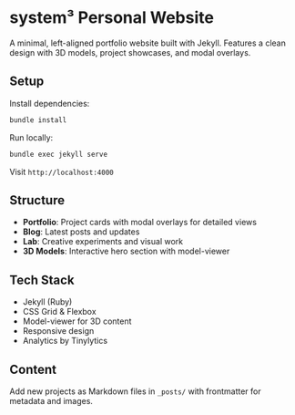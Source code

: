 # system³ Personal Website

A minimal, left-aligned portfolio website built with Jekyll. Features a clean design with 3D models, project showcases, and modal overlays.

## Setup

Install dependencies:
```bash
bundle install
```

Run locally:
```bash
bundle exec jekyll serve
```

Visit `http://localhost:4000`

## Structure

- **Portfolio**: Project cards with modal overlays for detailed views
- **Blog**: Latest posts and updates
- **Lab**: Creative experiments and visual work
- **3D Models**: Interactive hero section with model-viewer

## Tech Stack

- Jekyll (Ruby)
- CSS Grid & Flexbox
- Model-viewer for 3D content
- Responsive design
- Analytics by Tinylytics

## Content

Add new projects as Markdown files in `_posts/` with frontmatter for metadata and images.
